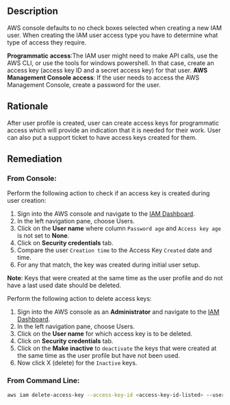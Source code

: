 ## Description

AWS console defaults to no check boxes selected when creating a new IAM user. When creating the IAM user access type you have to determine what type of access they require.

**Programmatic access**:The IAM user might need to make API calls, use the AWS CLI, or use the tools for windows powershell. In that case, create an access key (access key ID and a secret access key) for that user.
**AWS Management Console access**: If the user needs to access the AWS Management Console, create a password for the user.

## Rationale

After user profile is created, user can create access keys for programmatic access which will provide an indication that it is needed for their work. User can also put a support ticket to have access keys created for them.

## Remediation

### From Console:

Perform the following action to check if an access key is created during user creation:

1. Sign into the AWS console and navigate to the [IAM Dashboard](https://console.aws.amazon.com/iam/home#/home).
2. In the left navigation pane, choose Users.
3. Click on the **User name** where column `Password age` and `Access key age` is not set to **None**.
4. Click on **Security credentials** tab.
5. Compare the user `Creation time` to the Access Key `Created` date and time.
6. For any that match, the key was created during initial user setup.

**Note**: Keys that were created at the same time as the user profile and do not have a last used date should be deleted.

Perform the following action to delete access keys:

1. Sign into the AWS console as an **Administrator** and navigate to the [IAM Dashboard](https://console.aws.amazon.com/iam/home#/home).
2. In the left navigation pane, choose Users.
3. Click on the **User name** for which access key is to be deleted.
4. Click on **Security credentials** tab.
5. Click on the **Make inactive** to `deactivate` the keys that were created at the same time as the user profile but have not been used.
6. Now click X (delete) for the `Inactive` keys.

### From Command Line:

```bash
aws iam delete-access-key --access-key-id <access-key-id-listed> --user-name <users-name>
```
